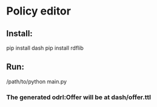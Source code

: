 # Policy editor

## Install:
pip install dash
pip install rdflib

## Run:
/path/to/python main.py

### The generated odrl:Offer will be at dash/offer.ttl